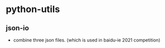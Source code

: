 # python-utils

## json-io

- combine three json files. (which is used in baidu-ie 2021 competition)
